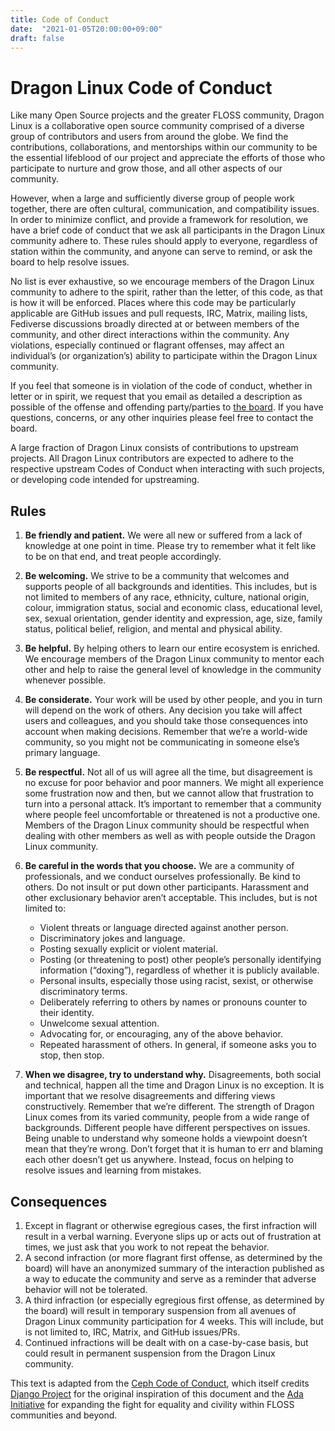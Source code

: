 ```yaml
---
title: Code of Conduct
date:  "2021-01-05T20:00:00+09:00"
draft: false
---
```


# Dragon Linux Code of Conduct

Like many Open Source projects and the greater FLOSS community, Dragon Linux is a collaborative open source community comprised of a diverse group of contributors and users from around the globe. We find the contributions, collaborations, and mentorships within our community to be the essential lifeblood of our project and appreciate the efforts of those who participate to nurture and grow those, and all other aspects of our community.

However, when a large and sufficiently diverse group of people work together, there are often cultural, communication, and compatibility issues. In order to minimize conflict, and provide a framework for resolution, we have a brief code of conduct that we ask all participants in the Dragon Linux community adhere to. These rules should apply to everyone, regardless of station within the community, and anyone can serve to remind, or ask the board to help resolve issues.

No list is ever exhaustive, so we encourage members of the Dragon Linux community to adhere to the spirit, rather than the letter, of this code, as that is how it will be enforced. Places where this code may be particularly applicable are GitHub issues and pull requests, IRC, Matrix, mailing lists, Fediverse discussions broadly directed at or between members of the community, and other direct interactions within the community. Any violations, especially continued or flagrant offenses, may affect an individual’s (or organization’s) ability to participate within the Dragon Linux community.

If you feel that someone is in violation of the code of conduct, whether in letter or in spirit, we request that you email as detailed a description as possible of the offense and offending party/parties to [the board](mailto:coc@asahilinux.org). If you have questions, concerns, or any other inquiries please feel free to contact the board.

A large fraction of Dragon Linux consists of contributions to upstream projects. All Dragon Linux contributors are expected to adhere to the respective upstream Codes of Conduct when interacting with such projects, or developing code intended for upstreaming.

## Rules

1. **Be friendly and patient.** We were all new or suffered from a lack of knowledge at one point in time. Please try to remember what it felt like to be on that end, and treat people accordingly.

2. **Be welcoming.** We strive to be a community that welcomes and supports people of all backgrounds and identities. This includes, but is not limited to members of any race, ethnicity, culture, national origin, colour, immigration status, social and economic class, educational level, sex, sexual orientation, gender identity and expression, age, size, family status, political belief, religion, and mental and physical ability.

3. **Be helpful.** By helping others to learn our entire ecosystem is enriched. We encourage members of the Dragon Linux community to mentor each other and help to raise the general level of knowledge in the community whenever possible.

4. **Be considerate.** Your work will be used by other people, and you in turn will depend on the work of others. Any decision you take will affect users and colleagues, and you should take those consequences into account when making decisions. Remember that we’re a world-wide community, so you might not be communicating in someone else’s primary language.

5. **Be respectful.** Not all of us will agree all the time, but disagreement is no excuse for poor behavior and poor manners. We might all experience some frustration now and then, but we cannot allow that frustration to turn into a personal attack. It’s important to remember that a community where people feel uncomfortable or threatened is not a productive one. Members of the Dragon Linux community should be respectful when dealing with other members as well as with people outside the Dragon Linux community.

6. **Be careful in the words that you choose.** We are a community of professionals, and we conduct ourselves professionally. Be kind to others. Do not insult or put down other participants. Harassment and other exclusionary behavior aren’t acceptable. This includes, but is not limited to:
    * Violent threats or language directed against another person.
    * Discriminatory jokes and language.
    * Posting sexually explicit or violent material.
    * Posting (or threatening to post) other people’s personally identifying information (“doxing”), regardless of whether it is publicly available.
    * Personal insults, especially those using racist, sexist, or otherwise discriminatory terms.
    * Deliberately referring to others by names or pronouns counter to their identity.
    * Unwelcome sexual attention.
    * Advocating for, or encouraging, any of the above behavior.
    * Repeated harassment of others. In general, if someone asks you to stop, then stop.

7. **When we disagree, try to understand why.** Disagreements, both social and technical, happen all the time and Dragon Linux is no exception. It is important that we resolve disagreements and differing views constructively. Remember that we’re different. The strength of Dragon Linux comes from its varied community, people from a wide range of backgrounds. Different people have different perspectives on issues. Being unable to understand why someone holds a viewpoint doesn’t mean that they’re wrong. Don’t forget that it is human to err and blaming each other doesn’t get us anywhere. Instead, focus on helping to resolve issues and learning from mistakes.

## Consequences

1. Except in flagrant or otherwise egregious cases, the first infraction will result in a verbal warning. Everyone slips up or acts out of frustration at times, we just ask that you work to not repeat the behavior.
2. A second infraction (or more flagrant first offense, as determined by the board) will have an anonymized summary of the interaction published as a way to educate the community and serve as a reminder that adverse behavior will not be tolerated.
3. A third infraction (or especially egregious first offense, as determined by the board) will result in temporary suspension from all avenues of Dragon Linux community participation for 4 weeks. This will include, but is not limited to, IRC, Matrix, and GitHub issues/PRs.
4. Continued infractions will be dealt with on a case-by-case basis, but could result in permanent suspension from the Dragon Linux community.

This text is adapted from the [Ceph Code of Conduct](https://ceph.io/community/code-of-conduct/), which itself credits [Django Project](https://www.djangoproject.com/conduct/) for the original inspiration of this document and the [Ada Initiative](https://adainitiative.org/) for expanding the fight for equality and civility within FLOSS communities and beyond.
